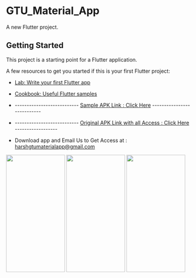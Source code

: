 # GTU_Material_App

A new Flutter project.

## Getting Started

This project is a starting point for a Flutter application.

A few resources to get you started if this is your first Flutter project:

- [Lab: Write your first Flutter app](https://docs.flutter.dev/get-started/codelab)
- [Cookbook: Useful Flutter samples](https://docs.flutter.dev/cookbook)

- --------------------------- [Sample APK Link : Click Here](https://drive.google.com/file/d/1xFkkxx0hO5CFrUz77DEaWvuD1_UaSIEH/view?usp=share_link) ---------------------------

- --------------------------- [Original APK Link with all Access : Click Here](https://drive.google.com/file/d/1XPfC-0s0uhMtDLqbYZRFPLaYcqOaU4kU/view?usp=sharing) ------------------
- Download app and Email Us to Get Access at : harshgtumaterialapp@gmail.com



<img src="https://user-images.githubusercontent.com/74703957/196746759-a52da778-52d1-41d0-b532-8b711c58f144.png" width="160" height="320" />     <img src="https://user-images.githubusercontent.com/74703957/196746786-a251fdfd-3e42-4495-9209-5cf65daff5c1.png" width="160" height="320"  />      <img src="https://user-images.githubusercontent.com/74703957/198882053-0f7df4a5-24d8-484f-8c96-02365c6aaa1b.png" width="160" height="320"  />   

